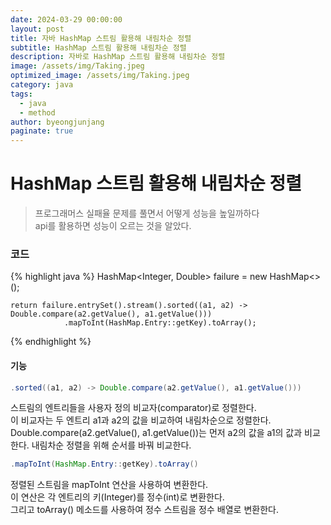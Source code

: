 ```yaml
---
date: 2024-03-29 00:00:00
layout: post
title: 자바 HashMap 스트림 활용해 내림차순 정렬
subtitle: HashMap 스트림 활용해 내림차순 정렬
description: 자바로 HashMap 스트림 활용해 내림차순 정렬
image: /assets/img/Taking.jpeg
optimized_image: /assets/img/Taking.jpeg
category: java
tags:
  - java
  - method
author: byeongjunjang
paginate: true
---
```


# HashMap 스트림 활용해 내림차순 정렬

> 프로그래머스 실패율 문제를 풀면서 어떻게 성능을 높일까하다  
api를 활용하면 성능이 오르는 것을 알았다.

### 코드

{% highlight java %}
    HashMap<Integer, Double> failure = new HashMap<>();

    return failure.entrySet().stream().sorted((a1, a2) -> Double.compare(a2.getValue(), a1.getValue()))
                .mapToInt(HashMap.Entry::getKey).toArray();
{% endhighlight %}

#### 기능

~~~java
.sorted((a1, a2) -> Double.compare(a2.getValue(), a1.getValue()))
~~~
스트림의 엔트리들을 사용자 정의 비교자(comparator)로 정렬한다.  
이 비교자는 두 엔트리 a1과 a2의 값을 비교하여 내림차순으로 정렬한다.  
Double.compare(a2.getValue(), a1.getValue())는 먼저 a2의 값을 a1의 값과 비교한다.  내림차순 정렬을 위해 순서를 바꿔 비교한다.
~~~java
.mapToInt(HashMap.Entry::getKey).toArray()
~~~ 
정렬된 스트림을 mapToInt 연산을 사용하여 변환한다.  
이 연산은 각 엔트리의 키(Integer)를 정수(int)로 변환한다.  
그리고 toArray() 메소드를 사용하여 정수 스트림을 정수 배열로 변환한다.